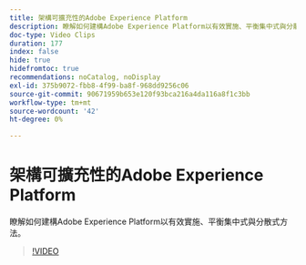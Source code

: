 ```yaml
---
title: 架構可擴充性的Adobe Experience Platform
description: 瞭解如何建構Adobe Experience Platform以有效實施、平衡集中式與分散式方法。
doc-type: Video Clips
duration: 177
index: false
hide: true
hidefromtoc: true
recommendations: noCatalog, noDisplay
exl-id: 375b9072-fbb8-4f99-ba8f-968dd9256c06
source-git-commit: 90671959b653e120f93bca216a4da116a8f1c3bb
workflow-type: tm+mt
source-wordcount: '42'
ht-degree: 0%

---
```


# 架構可擴充性的Adobe Experience Platform

瞭解如何建構Adobe Experience Platform以有效實施、平衡集中式與分散式方法。

<!-- 62_S601_3442532_176_architecting-adobe-experience-platform-for-scalability -->
>[!VIDEO](https://video.tv.adobe.com/v/3458321/?learn=on&enablevpops=true)
